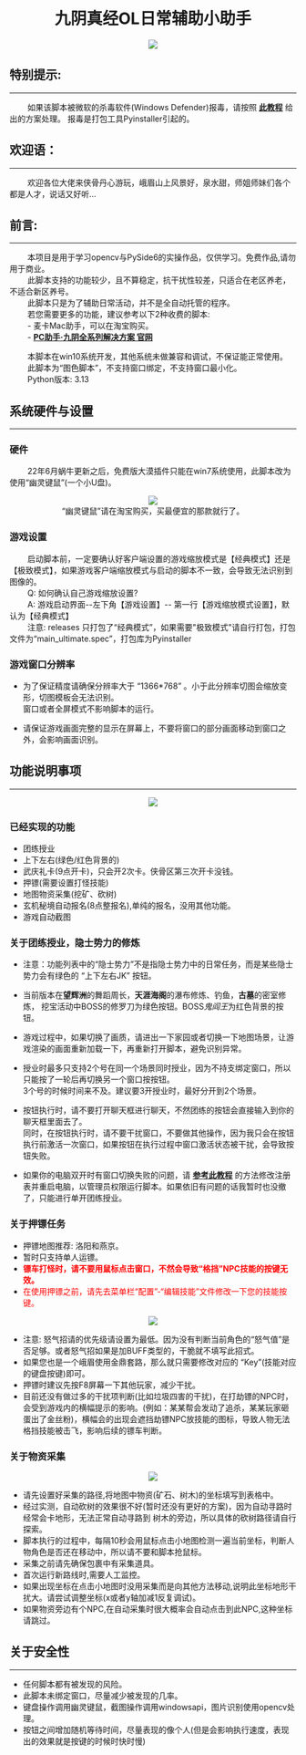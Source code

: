 
# <div align='center'>九阴真经OL日常辅助小助手</div> 

<div align=center>
  <img src="https://github.com/moonlessdark/JiuYinDance/blob/master/Resources/Readme/cover.png">
</div>


## 特别提示:
----  
&nbsp;&nbsp;&nbsp;&nbsp;&nbsp;&nbsp;&nbsp;&nbsp;如果该脚本被微软的杀毒软件(Windows Defender)报毒，请按照  **[此教程](https://segmentfault.com/q/1010000039054120/a-1020000039066088)**  给出的方案处理。
报毒是打包工具Pyinstaller引起的。   
  
## 欢迎语：
----  
&nbsp;&nbsp;&nbsp;&nbsp;&nbsp;&nbsp;&nbsp;&nbsp;欢迎各位大佬来侠骨丹心游玩，峨眉山上风景好，泉水甜，师姐师妹们各个都是人才，说话又好听...  


## 前言:
----  

&nbsp;&nbsp;&nbsp;&nbsp;&nbsp;&nbsp;&nbsp;&nbsp;本项目是用于学习opencv与PySide6的实操作品，仅供学习。免费作品,请勿用于商业。   
&nbsp;&nbsp;&nbsp;&nbsp;&nbsp;&nbsp;&nbsp;&nbsp;此脚本支持的功能较少，且不算稳定，抗干扰性较差，只适合在老区养老，不适合新区养号。    
&nbsp;&nbsp;&nbsp;&nbsp;&nbsp;&nbsp;&nbsp;&nbsp;此脚本只是为了辅助日常活动，并不是全自动托管的程序。  
&nbsp;&nbsp;&nbsp;&nbsp;&nbsp;&nbsp;&nbsp;&nbsp;若您需要更多的功能，建议参考以下2种收费的脚本:  
&nbsp;&nbsp;&nbsp;&nbsp;&nbsp;&nbsp;&nbsp;&nbsp;- 麦卡Mac助手，可以在淘宝购买。  
&nbsp;&nbsp;&nbsp;&nbsp;&nbsp;&nbsp;&nbsp;&nbsp;- **[PC助手·九阴全系列解决方案 官网](https://www.ookan.com/)**  

&nbsp;&nbsp;&nbsp;&nbsp;&nbsp;&nbsp;&nbsp;&nbsp;本脚本在win10系统开发，其他系统未做兼容和调试，不保证能正常使用。  
&nbsp;&nbsp;&nbsp;&nbsp;&nbsp;&nbsp;&nbsp;&nbsp;此脚本为“图色脚本”，不支持窗口绑定，不支持窗口最小化。  
&nbsp;&nbsp;&nbsp;&nbsp;&nbsp;&nbsp;&nbsp;&nbsp;Python版本: 3.13  

## 系统硬件与设置  
----  
### 硬件  

&nbsp;&nbsp;&nbsp;&nbsp;&nbsp;&nbsp;&nbsp;&nbsp;22年6月蜗牛更新之后，免费版大漠插件只能在win7系统使用，此脚本改为使用“幽灵键鼠”(一个小U盘)。  
<div align=center>
<img src="https://github.com/moonlessdark/JiuYinDance/blob/master/Resources/Readme/ghostkb.PNG">

</div>
<div align=center>“幽灵键鼠”请在淘宝购买，买最便宜的那款就行了。</div>

### 游戏设置
&nbsp;&nbsp;&nbsp;&nbsp;&nbsp;&nbsp;&nbsp;&nbsp;启动脚本前，一定要确认好客户端设置的游戏缩放模式是【经典模式】还是【极致模式】，如果游戏客户端缩放模式与启动的脚本不一致，会导致无法识别到图像的。  
&nbsp;&nbsp;&nbsp;&nbsp;&nbsp;&nbsp;&nbsp;&nbsp;Q: 如何确认自己游戏缩放设置?  
&nbsp;&nbsp;&nbsp;&nbsp;&nbsp;&nbsp;&nbsp;&nbsp;A: 游戏启动界面--左下角【游戏设置】-- 第一行【游戏缩放模式设置】，默认为【经典模式】  
&nbsp;&nbsp;&nbsp;&nbsp;&nbsp;&nbsp;&nbsp;&nbsp;注意: releases 只打包了“经典模式”，如果需要"极致模式"请自行打包，打包文件为“main_ultimate.spec”，打包库为Pyinstaller  

### 游戏窗口分辨率  

* 为了保证精度请确保分辨率大于 “1366*768” 。小于此分辨率切图会缩放变形，切图模板会无法识别。    
窗口或者全屏模式不影响脚本的运行。  

* 请保证游戏画面完整的显示在屏幕上，不要将窗口的部分画面移动到窗口之外，会影响画面识别。

##  功能说明事项  
----
<div align=center>
<img src="https://github.com/moonlessdark/JiuYinDance/blob/master/Resources/Readme/主界面.PNG">
</div>   

### 已经实现的功能  
 - 团练授业  
 - 上下左右(绿色/红色背景的)  
 - 武庆礼卡(9点开卡)，只会开2次卡。侠骨区第三次开卡没钱。
 - 押镖(需要设置打怪技能)
 - 地图物资采集(挖矿、砍树)
 - 玄机秘境自动报名(8点整报名),单纯的报名，没用其他功能。
 - 游戏自动截图  


### 关于团练授业，隐士势力的修炼  
* 注意：功能列表中的“隐士势力”不是指隐士势力中的日常任务，而是某些隐士势力会有绿色的 “上下左右JK” 按钮。
* 当前版本在**望辉洲**的舞蹈周长，**天涯海阁**的瀑布修炼、钓鱼，**古墓**的密室修炼， 挖宝活动中BOSS的修罗刀为绿色按钮。BOSS*鬼阎王*为红色背景的按钮。    

* 游戏过程中，如果切换了画质，请进出一下家园或者切换一下地图场景，让游戏渲染的画面重新加载一下，再重新打开脚本，避免识别异常。

* 授业时最多只支持2个号在同一个场景同时授业，因为不持支绑定窗口，所以只能按了一轮后再切换另一个窗口按按钮。  
3个号的时候时间来不及。建议要3开授业时，最好分开到2个场景。     

* 按钮执行时，请不要打开聊天框进行聊天，不然团练的按钮会直接输入到你的聊天框里面去了。  
同时，在按钮执行时，请不要干扰窗口，不要做其他操作，因为我只会在按钮执行前激活一次窗口，如果按钮在执行过程中窗口激活状态被干扰，会导致按钮失败。   

* 如果你的电脑双开时有窗口切换失败的问题，请 **[参考此教程](https://blog.csdn.net/qq_26013403/article/details/129122971)** 的方法修改注册表并重启电脑，以管理员权限运行脚本。如果依旧有问题的话我暂时也没撤了，只能进行单开团练授业。  

### 关于押镖任务  

*  押镖地图推荐: 洛阳和燕京。  
*  暂时只支持单人运镖。  
*  <b><font color=red>镖车打怪时，请不要用鼠标点击窗口，不然会导致“格挡”NPC技能的按键无效。</font></b>
*  <font color=red>在使用押镖之前，请先去菜单栏“配置”-“编辑技能”文件修改一下您的技能按键。</font>  
 
<div align=center>
<img src="https://github.com/moonlessdark/JiuYinDance/blob/master/Resources/Readme/技能设置.PNG">

</div>

* 注意: 怒气招请的优先级请设置为最低。因为没有判断当前角色的“怒气值”是否足够。或者怒气招如果是加BUFF类型的，干脆就不填写此招式。  
* 如果您也是一个峨眉使用金鼎套路，那么就只需要修改对应的 “Key”(技能对应的键盘按键)即可。 
* 押镖时建议先按F8屏幕一下其他玩家，减少干扰。  
* 目前还没有做过多的干扰项判断(比如垃圾四害的干扰)，在打劫镖的NPC时，会受到游戏内的横幅提示的影响。(例如：某某帮会发动了追杀，某某玩家砸蛋出了金丝粉)，横幅会的出现会遮挡劫镖NPC放技能的图标，导致人物无法格挡技能被击飞，影响后续的镖车判断。  

### 关于物资采集
<div align=center>
<img src="https://github.com/moonlessdark/JiuYinDance/blob/master/Resources/Readme/物资采集.PNG">
</div>

*  请先设置好采集的路径,将地图中物资(矿石、树木)的坐标填写到表格中。
*  经过实测，自动砍树的效果很不好(暂时还没有更好的方案)，因为自动寻路时经常会卡地形，无法正常自动寻路到 树木的旁边，所以具体的砍树路径请自行探索。
*  脚本执行的过程中，每隔10秒会用鼠标点击小地图检测一遍当前坐标，判断人物角色是否还在移动中，所以请不要和脚本抢鼠标。  
*  采集之前请先确保包裹中有采集道具。  
*  首次运行新路线时,需要人工监控。  
*  如果出现坐标在点击小地图时没用采集而是向其他方法移动,说明此坐标地形干扰大。请尝试调整坐标(x或者y轴加减1反复调试)。
*  如果物资旁边有个NPC,在自动采集时很大概率会自动点击到此NPC,这种坐标请跳过。

## 关于安全性  
----
* 任何脚本都有被发现的风险。  
* 此脚本未绑定窗口，尽量减少被发现的几率。  
* 键盘操作调用幽灵键鼠，截图操作调用windowsapi，图片识别使用opencv处理。  
* 按钮之间增加随机等待时间，尽量表现的像个人(但是会影响执行速度，表现出的效果就是按键的时候时快时慢)  

